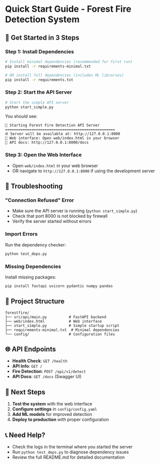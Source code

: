 # Quick Start Guide - Forest Fire Detection System

## 🚀 Get Started in 3 Steps

### Step 1: Install Dependencies
```bash
# Install minimal dependencies (recommended for first run)
pip install -r requirements-minimal.txt

# OR install full dependencies (includes ML libraries)
pip install -r requirements.txt
```

### Step 2: Start the API Server
```bash
# Start the simple API server
python start_simple.py
```

You should see:
```
🚀 Starting Forest Fire Detection API Server
==================================================
🌐 Server will be available at: http://127.0.0.1:8000
📱 Web interface: Open web/index.html in your browser
🔧 API docs: http://127.0.0.1:8000/docs
```

### Step 3: Open the Web Interface
- Open `web/index.html` in your web browser
- OR navigate to `http://127.0.0.1:8000` if using the development server

## 🔧 Troubleshooting

### "Connection Refused" Error
- Make sure the API server is running (`python start_simple.py`)
- Check that port 8000 is not blocked by firewall
- Verify the server started without errors

### Import Errors
Run the dependency checker:
```bash
python test_deps.py
```

### Missing Dependencies
Install missing packages:
```bash
pip install fastapi uvicorn pydantic numpy pandas
```

## 📁 Project Structure
```
forestfire/
├── src/api/main.py          # FastAPI backend
├── web/index.html           # Web interface
├── start_simple.py          # Simple startup script
├── requirements-minimal.txt  # Minimal dependencies
└── config/                  # Configuration files
```

## 🌐 API Endpoints
- **Health Check**: `GET /health`
- **API Info**: `GET /`
- **Fire Detection**: `POST /api/v1/detect`
- **API Docs**: `GET /docs` (Swagger UI)

## 🎯 Next Steps
1. **Test the system** with the web interface
2. **Configure settings** in `config/config.yaml`
3. **Add ML models** for improved detection
4. **Deploy to production** with proper configuration

## 📞 Need Help?
- Check the logs in the terminal where you started the server
- Run `python test_deps.py` to diagnose dependency issues
- Review the full README.md for detailed documentation
